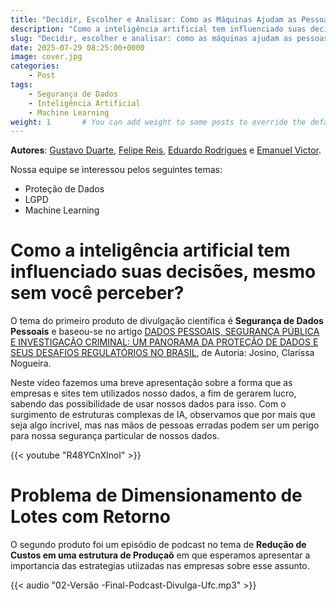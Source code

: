 ```yaml
---
title: "Decidir, Escolher e Analisar: Como as Máquinas Ajudam as Pessoas"
description: "Como a inteligência artificial tem influenciado suas decisões mesmo sem você perceber? Em resposta a essa questão tão impontante, foi apresentado uma estrutura de vídeo exlicando as formas como empresas e pesssoas podem estar direcionando nossas escolhas baseado em descisões pre-programadas para analisar e lhe sugerir uma melhor opção. E apresentando os perigos que também podem surgir."
slug: "Decidir, escolher e analisar: como as máquinas ajudam as pessoas"
date: 2025-07-29 08:25:00+0000
image: cover.jpg
categories:
    - Post
tags:
    - Segurança de Dados
    - Inteligência Artificial 
    - Machine Learning
weight: 1       # You can add weight to some posts to override the default sorting (date descending)
---
```


**Autores**: [Gustavo Duarte](https://instagram.com/gustavoduarte_ds), [Felipe Reis](https://instagram.com/fellipe0901), [Eduardo Rodrigues](https://instagram.com/eduarddo_r) e [Emanuel Victor](https://instagram.com/emanuel_victor777). 

Nossa equipe se interessou pelos seguintes temas:

 - Proteção de Dados
 - LGPD
 - Machine Learning
  
# Como a inteligência artificial tem influenciado suas decisões, mesmo sem você perceber?

O tema do primeiro produto de divulgação científica é **Segurança de Dados Pessoais** e baseou-se no artigo [DADOS PESSOAIS, SEGURANÇA PÚBLICA E INVESTIGAÇÃO CRIMINAL: UM PANORAMA DA PROTEÇÃO DE DADOS E SEUS DESAFIOS REGULATÓRIOS NO BRASIL](https://repositorio.ufc.br/handle/riufc/58510), de Autoria: Josino, Clarissa Nogueira.

Neste vídeo fazemos uma breve apresentação sobre a forma que as empresas e sites tem utilizados nosso dados, a fim de gerarem lucro, sabendo das possibilidade de usar nossos dados para isso. Com o surgimento de estruturas complexas de IA, observamos que por mais que seja algo incrivel, mas nas mãos de pessoas erradas podem ser um perigo para nossa segurança particular de nossos dados.

{{< youtube "R48YCnXlnoI" >}}

# Problema de Dimensionamento de Lotes com Retorno
O segundo produto foi um episódio de podcast no tema de **Redução de Custos em uma estrutura de Produçaõ** em que esperamos apresentar a importancia das estrategias utiizadas nas empresas sobre esse assunto.


{{< audio "02-Versão -Final-Podcast-Divulga-Ufc.mp3" >}}
